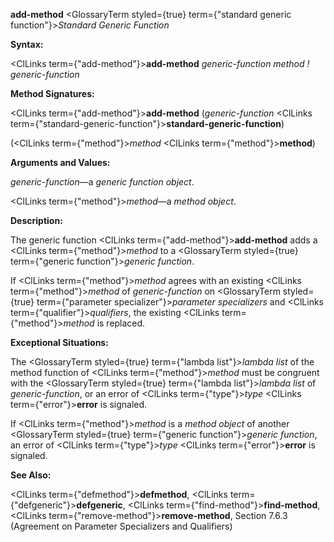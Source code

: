 **add-method** <GlossaryTerm styled={true} term={"standard generic function"}><i>Standard Generic Function</i></GlossaryTerm> 



**Syntax:** 



<ClLinks  term={"add-method"}><b>add-method</b></ClLinks> *generic-function method ! generic-function* 



**Method Signatures:** 



<ClLinks  term={"add-method"}><b>add-method</b></ClLinks> (*generic-function* <ClLinks  term={"standard-generic-function"}><b>standard-generic-function</b></ClLinks>) 



(<ClLinks  term={"method"}><i>method</i></ClLinks> <ClLinks  term={"method"}><b>method</b></ClLinks>) 



**Arguments and Values:** 



*generic-function*—a *generic function object*. 



<ClLinks  term={"method"}><i>method</i></ClLinks>—a *method object*. 



**Description:** 



The generic function <ClLinks  term={"add-method"}><b>add-method</b></ClLinks> adds a <ClLinks  term={"method"}><i>method</i></ClLinks> to a <GlossaryTerm styled={true} term={"generic function"}><i>generic function</i></GlossaryTerm>. 







 



 



If <ClLinks  term={"method"}><i>method</i></ClLinks> agrees with an existing <ClLinks  term={"method"}><i>method</i></ClLinks> of *generic-function* on <GlossaryTerm styled={true} term={"parameter specializer"}><i>parameter specializers</i></GlossaryTerm> and <ClLinks  term={"qualifier"}><i>qualifiers</i></ClLinks>, the existing <ClLinks  term={"method"}><i>method</i></ClLinks> is replaced. 



**Exceptional Situations:** 



The <GlossaryTerm styled={true} term={"lambda list"}><i>lambda list</i></GlossaryTerm> of the method function of <ClLinks  term={"method"}><i>method</i></ClLinks> must be congruent with the <GlossaryTerm styled={true} term={"lambda list"}><i>lambda list</i></GlossaryTerm> of *generic-function*, or an error of <ClLinks  term={"type"}><i>type</i></ClLinks> <ClLinks  term={"error"}><b>error</b></ClLinks> is signaled. 



If <ClLinks  term={"method"}><i>method</i></ClLinks> is a *method object* of another <GlossaryTerm styled={true} term={"generic function"}><i>generic function</i></GlossaryTerm>, an error of <ClLinks  term={"type"}><i>type</i></ClLinks> <ClLinks  term={"error"}><b>error</b></ClLinks> is signaled. 



**See Also:** 



<ClLinks  term={"defmethod"}><b>defmethod</b></ClLinks>, <ClLinks  term={"defgeneric"}><b>defgeneric</b></ClLinks>, <ClLinks  term={"find-method"}><b>find-method</b></ClLinks>, <ClLinks  term={"remove-method"}><b>remove-method</b></ClLinks>, Section 7.6.3 (Agreement on Parameter Specializers and Qualifiers) 




